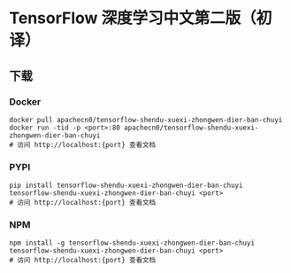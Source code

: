 # TensorFlow 深度学习中文第二版（初译）

## 下载

### Docker

```
docker pull apachecn0/tensorflow-shendu-xuexi-zhongwen-dier-ban-chuyi
docker run -tid -p <port>:80 apachecn0/tensorflow-shendu-xuexi-zhongwen-dier-ban-chuyi
# 访问 http://localhost:{port} 查看文档
```

### PYPI

```
pip install tensorflow-shendu-xuexi-zhongwen-dier-ban-chuyi
tensorflow-shendu-xuexi-zhongwen-dier-ban-chuyi <port>
# 访问 http://localhost:{port} 查看文档
```

### NPM

```
npm install -g tensorflow-shendu-xuexi-zhongwen-dier-ban-chuyi
tensorflow-shendu-xuexi-zhongwen-dier-ban-chuyi <port>
# 访问 http://localhost:{port} 查看文档
```